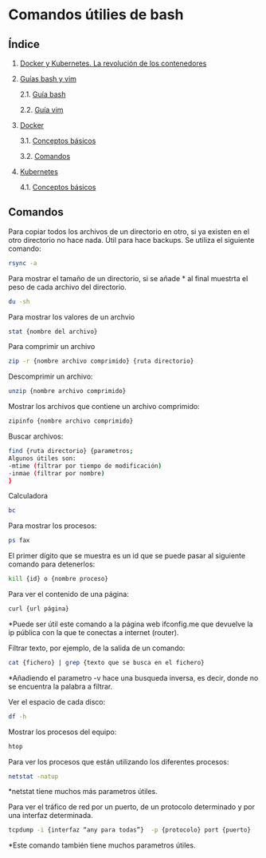 # Comandos útilies de bash

## Índice

1. [Docker y Kubernetes. La revolución de los contenedores](..)

2. [Guías bash y vim](.)

    2.1. [Guía bash](./bash.md)

    2.2. [Guía vim](./vim.md)
 
3. [Docker](../Docker/)

    3.1. [Conceptos básicos](../Conceptos.md)
    
    3.2. [Comandos](../comandos.md)

4. [Kubernetes](../Kubernetes/)

    4.1. [Conceptos básicos](../Kubernetes/Conceptos.md)

## Comandos
Para copiar todos los archivos de un directorio en otro, si ya existen en el otro directorio no hace nada. Útil para hace backups. Se utiliza el siguiente comando:
```bash
rsync -a
```
Para mostrar el tamaño de un directorio, si se añade * al final muestrta el peso de cada archivo del directorio.
```bash
du -sh 
```
Para mostrar los valores de un archvio
```bash
stat {nombre del archivo}
```
Para comprimir un archivo
```bash
zip -r {nombre archivo comprimido} {ruta directorio}
```
Descomprimir un archivo:
```bash
unzip {nombre archivo comprimido}
```
Mostrar los archivos que contiene un archivo comprimido:
```bash
zipinfo {nombre archivo comprimido}
```
Buscar archivos:
```bash
find {ruta directorio} {parametros; 
Algunos útiles son:
-mtime (filtrar por tiempo de modificación)
-inmae (filtrar por nombre)
}
```
Calculadora
```bash
bc
```
Para mostrar los procesos:
```bash
ps fax
```
El primer dígito que se muestra es un id que se puede pasar al siguiente comando para detenerlos:
```bash
kill {id} o {nombre proceso}
```
Para ver el contenido de una página:
```bash
curl {url página}
```
*Puede ser útil este comando a la página web ifconfig.me que devuelve la ip pública con la que te conectas a internet (router).

Filtrar texto, por ejemplo, de la salida de un comando:
```bash
cat {fichero} | grep {texto que se busca en el fichero}
```
*Añadiendo el parametro -v hace una busqueda inversa, es decir, donde no se encuentra la palabra a filtrar.

Ver el espacio de cada disco:
```bash
df -h
```
Mostrar los procesos del equipo:
```bash
htop
```
Para ver los procesos que están utilizando los diferentes procesos:

```bash
netstat -natup
```
*netstat tiene muchos más parametros útiles.

Para ver el tráfico de red por un puerto, de un protocolo determinado y por una interfaz determinada.
```bash
tcpdump -i {interfaz “any para todas”}  -p {protocolo} port {puerto}
```
*Este comando también tiene muchos parametros útiles.

